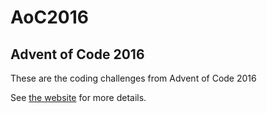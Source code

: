 # AoC2016
## Advent of Code 2016

These are the coding challenges from Advent of Code 2016

See [the website](http://adventofcode.com/2016) for more details.
